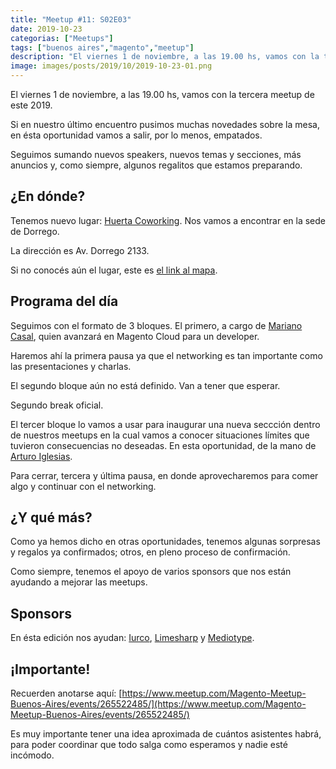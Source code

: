 ```yaml
---
title: "Meetup #11: S02E03"
date: 2019-10-23
categorias: ["Meetups"]
tags: ["buenos aires","magento","meetup"]
description: "El viernes 1 de noviembre, a las 19.00 hs, vamos con la tercera meetup de este 2019."
image: images/posts/2019/10/2019-10-23-01.png
---
```


El viernes 1 de noviembre, a las 19.00 hs, vamos con la tercera meetup de este 2019.

Si en nuestro último encuentro pusimos muchas novedades sobre la mesa, en ésta oportunidad vamos a salir, por lo menos, empatados.

Seguimos sumando nuevos speakers, nuevos temas y secciones, más anuncios y, como siempre, algunos regalitos que estamos preparando.

## ¿En dónde?

Tenemos nuevo lugar: [Huerta Coworking](https://huertacoworking.com/). Nos vamos a encontrar en la sede de Dorrego.

La dirección es Av. Dorrego 2133.

Si no conocés aún el lugar, este es [el link al mapa](https://www.google.com/maps/place/Huerta+Coworking/@-34.5782839,-58.4394297,15z/data=!4m2!3m1!1s0x0:0x496e30eea5799d95?sa=X&ved=2ahUKEwiPhL7Av7HlAhVYHbkGHTAEChEQ_BIwGXoECA0QCA).

## Programa del día

Seguimos con el formato de 3 bloques. El primero, a cargo de [Mariano Casal](https://ar.linkedin.com/in/mariano-casal-4545278), quien avanzará en Magento Cloud para un developer.

Haremos ahí la primera pausa ya que el networking es tan importante como las presentaciones y charlas.

El segundo bloque aún no está definido. Van a tener que esperar.

Segundo break oficial.

El tercer bloque lo vamos a usar para inaugurar una nueva seccción dentro de nuestros meetups en la cual vamos a conocer situaciones límites que tuvieron consecuencias no deseadas. En esta oportunidad, de la mano de [Arturo Iglesias](https://twitter.com/arturo_i).

Para cerrar, tercera y última pausa, en donde aprovecharemos para comer algo y continuar con el networking.

## ¿Y qué más?

Como ya hemos dicho en otras oportunidades, tenemos algunas sorpresas y regalos ya confirmados; otros, en pleno proceso de confirmación.

Como siempre, tenemos el apoyo de varios sponsors que nos están ayudando a mejorar las meetups.

## Sponsors

En ésta edición nos ayudan: [Iurco](http://iurco.com/), [Limesharp](https://limesharp.net/) y [Mediotype](https://www.mediotype.com/).

## ¡Importante!

Recuerden anotarse aquí: [https://www.meetup.com/Magento-Meetup-Buenos-Aires/events/265522485/](https://www.meetup.com/Magento-Meetup-Buenos-Aires/events/265522485/)

Es muy importante tener una idea aproximada de cuántos asistentes habrá, para poder coordinar que todo salga como esperamos y nadie esté incómodo.
